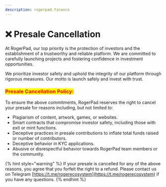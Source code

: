```yaml
---
description: rogerpad.finance
---
```


# ❌ Presale Cancellation

At RogerPad, our top priority is the protection of investors and the establishment of a trustworthy and reliable platform. We are committed to carefully launching projects and fostering confidence in investment opportunities.

&#x20;We prioritize investor safety and uphold the integrity of our platform through rigorous measures. Our motto is launch safely and invest with trust.

### <mark style="color:red;">Presale Cancellation Policy:</mark>

To ensure the above commitments, RogerPad reserves the right to cancel your presale for reasons including, but not limited to:

* Plagiarism of content, artwork, games, or websites.
* Smart contracts that compromise investor safety, including those with exit or mint functions.
* Deceptive practices in presale contributions to inflate total funds raised or number of contributors.
* Deceptive behavior in KYC applications.
* Abusive or disrespectful behavior towards RogerPad team members or the community.

{% hint style="warning" %}
If your presale is cancelled for any of the above reasons, you agree that you forfeit the right to a refund. Please contact us on Telegram [https://t.me/rogerecosystem](https://t.me/rogerecosystem) if you have any questions.
{% endhint %}
